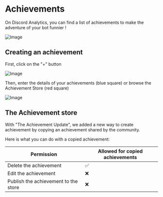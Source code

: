 # Achievements

On Discord Analytics, you can find a list of achievements to make the adventure of your bot funnier !

![Image](https://i.imgur.com/Mvvtk7x.png)

## Creating an achievement

First, click on the "+" button

![Image](https://i.imgur.com/62ar0Ay.png)

Then, enter the details of your achievements (blue square) or browse the Achievement Store (red square)

![Image](https://i.imgur.com/tskWiQV.png)

## The Achievement store

With "The Achievement Update", we added a new way to create achievement by copying an achievement shared by the community.

Here is what you can do with a copied achievement:

| Permission                           | Allowed for copied achievements |
| ------------------------------------ | ------------------------------- |
| Delete the achievement               | ✅                               |
| Edit the achievement                 | ❌                               |
| Publish the achievement to the store | ❌                               |
